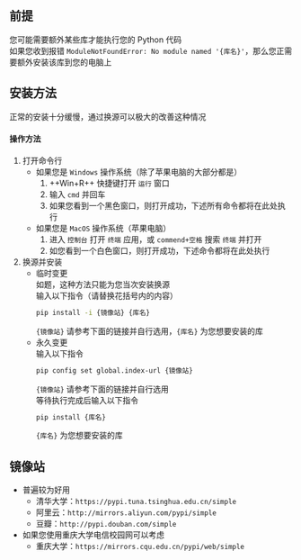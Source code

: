 ## 前提  
您可能需要额外某些库才能执行您的 Python 代码  
如果您收到报错 `ModuleNotFoundError: No module named '{库名}'`，那么您正需要额外安装该库到您的电脑上  

## 安装方法  
正常的安装十分缓慢，通过换源可以极大的改善这种情况  
#### 操作方法  
1. 打开命令行  
    - 如果您是 `Windows` 操作系统（除了苹果电脑的大部分都是）  
        1. ++Win+R++ 快捷键打开 `运行` 窗口  
        2. 输入 `cmd` 并回车  
        3. 如果您看到一个黑色窗口，则打开成功，下述所有命令都将在此处执行  
    - 如果您是 `MacOS` 操作系统（苹果电脑）  
        1. 进入 `控制台` 打开 `终端` 应用，或 `commend+空格` 搜索 `终端` 并打开  
        2. 如您看到一个白色窗口，则打开成功，下述命令都将在此处执行  
2. 换源并安装  
    - 临时变更  
        如题，这种方法只能为您当次安装换源  
        输入以下指令（请替换花括号内的内容）  
        ```bash
        pip install -i {镜像站} {库名}
        ```
        `{镜像站}` 请参考下面的链接并自行选用，`{库名}` 为您想要安装的库  
    - 永久变更  
        输入以下指令  
        ```bash
        pip config set global.index-url {镜像站}
        ```
        `{镜像站}` 请参考下面的链接并自行选用  
        等待执行完成后输入以下指令  
        ```bash
        pip install {库名}
        ```
        `{库名}` 为您想要安装的库  

## 镜像站  
- 普遍较为好用  
    - 清华大学：`https://pypi.tuna.tsinghua.edu.cn/simple`  
    - 阿里云：`http://mirrors.aliyun.com/pypi/simple`  
    - 豆瓣：`http://pypi.douban.com/simple`  
- 如果您使用重庆大学电信校园网可以考虑  
    - 重庆大学：`https://mirrors.cqu.edu.cn/pypi/web/simple`  


